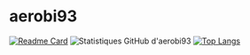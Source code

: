 # aerobi93
[![Readme Card](https://github-readme-stats.vercel.app/api/pin/?username=aerobi93&repo=github-readme-stats)](https://github.com/aerobi93)
![Statistiques GitHub d'aerobi93](https://github-readme-stats.vercel.app/api?username=aerobi93&show_icons=true&theme=tokyonight&include_all_commits=true&count_private=true)
[![Top Langs](https://github-readme-stats.vercel.app/api/top-langs/?username=aerobi93&icon=true&theme=tokyonight)](https://github.com/aerobi93/github-readme-stats)
